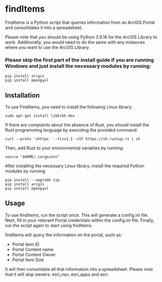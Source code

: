 # findItems

FindItems is a Python script that queries information from an ArcGIS Portal and consolidates it into a spreadsheet.

Please note that you should be using Python 3.9.16 for the ArcGIS Library to work. Additionally, you would need to do the same with any instances where you want to use the ArcGIS Library.

### Please skip the first part of the install guide if you are running Windows and just install the necessary modules by running:

    pip install arcgis
    pip install openpyxl

## Installation

To use FindItems, you need to install the following Linux library:

    sudo apt-get install libkrb5-dev

If there are complaints about the absence of Rust, you should install the Rust programming language by executing the provided command:

    curl --proto '=https' --tlsv1.2 -sSf https://sh.rustup.rs | sh

Then, add Rust to your environmental variables by running:

    source "$HOME/.cargo/env"

After installing the necessary Linux library, install the required Python modules by running:

    pip install --upgrade sip
    pip install arcgis
    pip install openpyxl



## Usage

To use findItems, run the script once. This will generate a config.ini file. Next, fill in your relevant Portal credentials within the config.ini file. Finally, run the script again to start using findItems.

findItems will query the information on the portal, such as:

- Portal item ID
- Portal Content name
- Portal Content Owner
- Portal Item Size

It will then consolidate all that information into a spreadsheet.
Please note that it will skip owners: esri_nav, esri_apps and esri.
